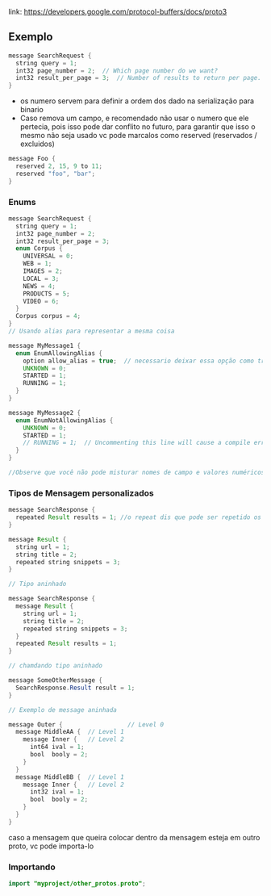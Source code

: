 link: https://developers.google.com/protocol-buffers/docs/proto3

## Exemplo

```java
message SearchRequest {
  string query = 1;
  int32 page_number = 2;  // Which page number do we want?
  int32 result_per_page = 3;  // Number of results to return per page.
}
```

- os numero servem para definir a ordem dos dado na serialização para binario
- Caso remova um campo, e recomendado não usar o numero que ele pertecia, pois isso pode dar conflito no futuro, para garantir que isso o mesmo não seja usado vc pode marcalos como reserved (reservados / excluidos)

```java
message Foo {
  reserved 2, 15, 9 to 11;
  reserved "foo", "bar";
}
```

### Enums

```java
message SearchRequest {
  string query = 1;
  int32 page_number = 2;
  int32 result_per_page = 3;
  enum Corpus {
    UNIVERSAL = 0;
    WEB = 1;
    IMAGES = 2;
    LOCAL = 3;
    NEWS = 4;
    PRODUCTS = 5;
    VIDEO = 6;
  }
  Corpus corpus = 4;
}
// Usando alias para representar a mesma coisa 

message MyMessage1 {
  enum EnumAllowingAlias {
    option allow_alias = true;  // necessario deixar essa opção como true, senão vai dar erro, como abaixo
    UNKNOWN = 0;
    STARTED = 1;
    RUNNING = 1;
  }
}

message MyMessage2 {
  enum EnumNotAllowingAlias {
    UNKNOWN = 0;
    STARTED = 1;
    // RUNNING = 1;  // Uncommenting this line will cause a compile error inside Google and a warning message outside.
  }
}

//Observe que você não pode misturar nomes de campo e valores numéricos na mesma reservedinstrução.
```

### Tipos de Mensagem personalizados

```java
message SearchResponse {
  repeated Result results = 1; //o repeat dis que pode ser repetido os itens, semelhate a uma lista
}

message Result {
  string url = 1;
  string title = 2;
  repeated string snippets = 3;
}

// Tipo aninhado

message SearchResponse {
  message Result {
    string url = 1;
    string title = 2;
    repeated string snippets = 3;
  }
  repeated Result results = 1;
}

// chamdando tipo aninhado

message SomeOtherMessage {
  SearchResponse.Result result = 1;
}

// Exemplo de message aninhada

message Outer {                  // Level 0
  message MiddleAA {  // Level 1
    message Inner {   // Level 2
      int64 ival = 1;
      bool  booly = 2;
    }
  }
  message MiddleBB {  // Level 1
    message Inner {   // Level 2
      int32 ival = 1;
      bool  booly = 2;
    }
  }
}
```

caso a mensagem que queira colocar dentro da mensagem esteja em outro proto, vc pode importa-lo

### Importando

```java
import "myproject/other_protos.proto";
```


